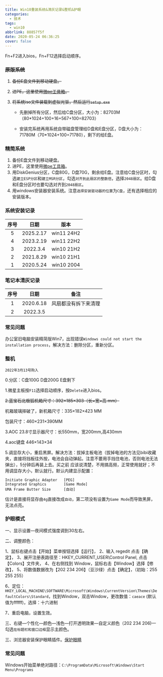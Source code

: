 ```yaml
---
title: Win10重装系统&清灰记录&整机&护眼
categories:
  - 技术
tags:
  - win10
abbrlink: 88857f5f
date: 2020-05-24 06:36:25
cover: false
---
```


<div class="note primary">Fn+F2进入bios，Fn+F12选择启动顺序。</div> 

### ~~原版系统~~

1. ~~备份E盘文件到移动硬盘。~~  

2. ~~进PE，这里使用[微pe工具箱](http://www.wepe.com.cn/)。~~

3. ~~将系统iso文件装载到虚拟光驱，然后运行`setup.exe`~~
   + 先删掉所有分区，然后给C盘分区，大小为：82703M（80*1024+100+16+567+100=82703）
   
   + 安装完系统再用系统自带磁盘管理给D盘和E盘分区，D盘大小为：71780M（70*1024+100=71780），剩下的给E盘。

### 精简系统

1. 备份E盘文件到移动硬盘。
2. 进PE，这里使用[微pe工具箱](http://www.wepe.com.cn/)。
3. 用DiskGenius分区，C盘80G，D盘70G，剩余给E盘。注意给C盘分区时，勾选`建立ESP分区`和`建立MSR分区`，勾选`对齐到此扇区的整数倍`，选择`2048扇区`。给D盘和E盘分区时也要勾选对齐到`2048扇区`。
4. 用windows安装器安装系统。注意`选择安装驱动器的位置`为`C盘`，还有选择相应的安装版本。

### 系统安装记录

| 序号 |   日期    |    版本    |
| :--: | :-------: | :--------: |
|  5   | 2025.2.17  | win11 24H2 |
|  4   | 2023.2.19  | win11 22H2 |
|  3   | 2022.3.4  | win10 21H2 |
|  2   | 2021.8.29 | win10 21H1 |
|  1   | 2020.5.24 | win10 2004 |


### 笔记本清灰记录

| 序号 |   日期    |         备注         |
| :--: | :-------: | :------------------: |
|  1   | 2020.6.18 | 风扇都没有拆下来清理 |
|  2   | 2022.3.5  |                      |

### 常见问题

办公室旧电脑安装精简版Win7，出现错误`Windows could not start the installation process`，解决方法：删除分区，重新分区。

### 整机

`2022年3月13号购入`

0.分区：C盘100G D盘200G E盘剩下

1.微星主板按`F11`选择启动顺序，按`Delete`进入bios。

~~2.蓝宝石北极狐机箱尺寸：392×185×303（长×宽×高 mm）~~

机箱玻璃摔破了，新机箱尺寸：335×182×423 MM

包装尺寸：460×231×390MM

3.AOC 23.8寸显示器尺寸：长550mm，宽200mm,高430mm

4.aoc键盘 446×143×34

5.调显存大小，重启黑屏。解决方法：拔掉主板电池（拔掉电池的方法见bibi收藏夹，直接将挡板往外按，电池会自动弹起。注意不要用手挡住电池，否则电池无法弹出），5分钟后再装上去。买之前 应该说清楚，不用搞高频，正常使用就好；不用调显存大小，默认就行。默认内建显示配置：

```
Initiate Graphic Adapter   [PEG]
Integrated Graphics        [Game Mode]
UMA Frame Butter Size      [自动]
```

估计是直接将显存由`4g`直接改成`自动`，第二项没有设置为`Game Mode`而导致黑屏，无法点亮。



### 护眼模式

一、显示设置—夜间模式强度调到30左右。

二、调整颜色：



1、鼠标右键点击【开始】菜单按钮选择【运行】，
2、输入 regedit 点击【确定】，
3、展开注册表路径至：HKEY_CURRENT_USER\Control Panel, 点击【Colors】文件夹，
4、在右侧找到 Window，鼠标右击【Window】选择【修改】，
5、将数值数据改为【202 234 206】（豆沙绿）点击【确定】，（初始：255 255 255）

6、定位：`HKEY_LOCAL_MACHINE\SOFTWARE\Microsoft\Windows\CurrentVersion\Themes\DefaultColors\Standard`，找到Window，双击Window，更改数值：`caeace` (默认值为ffffff)，选择：十六进制

7、重启电脑，设置生效。

三、右键—个性化—颜色—浅色—打开透明效果—自定义颜色（202 234 206)—勾选`在标题栏和窗口边框`显示主颜色。



三、浏览器安装保护眼睛插件。[保护眼睛](https://chrome.google.com/webstore/detail/eye-protector/fgadnbmmolnmbkbklpaojbogcopipopl)

### 常见问题

Windows开始菜单绝对路径：`C:\ProgramData\Microsoft\Windows\Start Menu\Programs`
